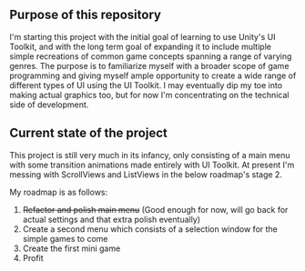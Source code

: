 ## Purpose of this repository
I'm starting this project with the initial goal of learning to use Unity's UI Toolkit, and with the long term goal of expanding it to include multiple simple recreations of common game concepts spanning a range of varying genres. The purpose is to familiarize myself with a broader scope of game programming and giving myself ample opportunity to create a wide range of different types of UI using the UI Toolkit. I may eventually dip my toe into making actual graphics too, but for now I'm concentrating on the technical side of development.

## Current state of the project
This project is still very much in its infancy, only consisting of a main menu with some transition animations made entirely with UI Toolkit.
At present I'm messing with ScrollViews and ListViews in the below roadmap's stage 2.

My roadmap is as follows:
1. ~~Refactor and polish main menu~~ (Good enough for now, will go back for actual settings and that extra polish eventually)
2. Create a second menu which consists of a selection window for the simple games to come
3. Create the first mini game
4. Profit

